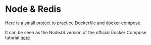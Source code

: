 # Node & Redis

Here is a small project to practice Dockerfile and docker compose.


It can be seen as the NodeJS version of the official Docker Compose tutorial [here](https://docs.docker.com/compose/gettingstarted/)
